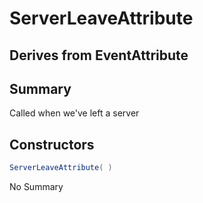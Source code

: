 # ServerLeaveAttribute

## Derives from EventAttribute

## Summary

Called when we've left a server
## Constructors

```c#
ServerLeaveAttribute( ) 
```
No Summary

